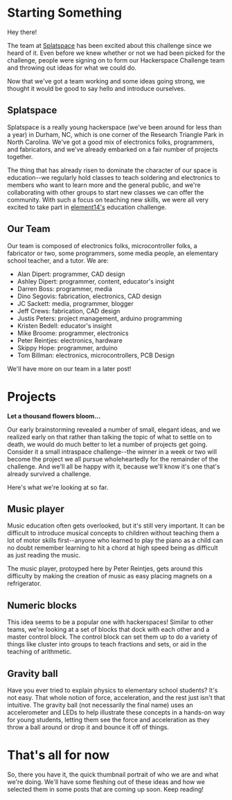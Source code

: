 # Starting Something

Hey there! 

The team at [Splatspace][splatspace] has been excited about this challenge since we heard of it. Even before we knew whether or not we had been picked for the challenge, people were signing on to form our Hackerspace Challenge team and throwing out ideas for what we could do.

Now that we've got a team working and some ideas going strong, we thought it would be good to say hello and introduce ourselves.

## Splatspace

Splatspace is a really young hackerspace (we've been around for less than a year) in Durham, NC, which is one corner of the Research Triangle Park in North Carolina. We've got a good mix of electronics folks, programmers, and fabricators, and we've already embarked on a fair number of projects together.

The thing that has already risen to dominate the character of our space is education--we regularly hold classes to teach soldering and electronics to members who want to learn more and the general public, and we're collaborating with other groups to start new classes we can offer the community. With such a focus on teaching new skills, we were all very excited to take part in [element14's][element14] education challenge.

## Our Team

Our team is composed of electronics folks, microcontroller folks, a fabricator or two, some programmers, some media people, an elementary school teacher, and a tutor. We are:

* Alan Dipert: programmer, CAD design
* Ashley Dipert: programmer, content, educator's insight
* Darren Boss: programmer, media
* Dino Segovis: fabrication, electronics, CAD design
* JC Sackett: media, programmer, blogger
* Jeff Crews: fabrication, CAD design
* Justis Peters: project management, arduino programming 
* Kristen Bedell: educator's insight
* Mike Broome: programmer, electronics
* Peter Reintjes: electronics, hardware
* Skippy Hope: programmer, arduino
* Tom Billman: electronics, microcontrollers, PCB Design

We'll have more on our team in a later post!

# Projects

**Let a thousand flowers bloom...**

Our early brainstorming revealed a number of small, elegant ideas, and we realized early on that rather than talking the topic of what to settle on to death, we would do much better to let a number of projects get going. Consider it a small intraspace challenge--the winner in a week or two will become the project we all pursue wholeheartedly for the remainder of the challenge. And we'll all be happy with it, because we'll know it's one that's already survived a challenge.

Here's what we're looking at so far.

## Music player

Music education often gets overlooked, but it's still very important. It can be difficult to introduce musical concepts to children without teaching them a lot of motor skills first--anyone who learned to play the piano as a child can no doubt remember learning to hit a chord at high speed being as difficult as just reading the music.

The music player, protoyped here by Peter Reintjes, gets around this difficulty by making the creation of music as easy placing magnets on a refrigerator.

<!-- Insert photo of music player -->

## Numeric blocks

This idea seems to be a popular one with hackerspaces! Similar to other teams, we're looking at a set of blocks that dock with each other and a master control block. The control block can set them up to do a variety of things like cluster into groups to teach fractions and sets, or aid in the teaching of arithmetic.

## Gravity ball

Have you ever tried to explain physics to elementary school students? It's not easy. That whole notion of force, acceleration, and the rest just isn't that intuitive. The gravity ball (not necessarily the final name) uses an accelerometer and LEDs to help illustrate these concepts in a hands-on way for young students, letting them see the force and acceleration as they throw a ball around or drop it and bounce it off of things.

# That's all for now

So, there you have it, the quick thumbnail portrait of who we are and what we're doing. We'll have some fleshing out of these ideas and how we selected them in some posts that are coming up soon. Keep reading!

<!-- links -->
[splatspace]: http://splatspace.org "Splatspace, Durham's Makerspace"
[element14]: http://element14.com "Design Engineer Community"
